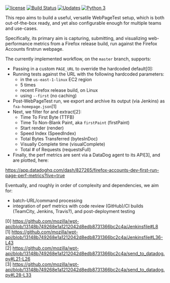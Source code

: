 [![license](https://img.shields.io/badge/license-MPL%202.0-blue.svg)](https://github.com/mozilla/wpt-api/blob/master/LICENSE.txt)
[![Build Status](https://travis-ci.org/mozilla/wpt-api.svg?branch=master)](https://travis-ci.org/mozilla/wpt-api)
[![Updates](https://pyup.io/repos/github/mozilla/wpt-api/shield.svg)](https://pyup.io/repos/github/mozilla/wpt-api/)
[![Python 3](https://pyup.io/repos/github/mozilla/wpt-api/python-3-shield.svg)](https://pyup.io/repos/github/mozilla/wpt-api/)

This repo aims to build a useful, versatile WebPageTest setup, which is both out-of-the-box ready, and yet also configurable enough for multiple teams and use-cases.

Specifically, its primary aim is capturing, submitting, and visualizing web-performance metrics from a Firefox release build, run against the Firefox Accounts firstrun webpage.

The currently implemented workflow, on the ```master``` branch, supports:

* Passing in a custom ```PAGE_URL``` to override the hardcoded default[0]:
* Running tests against the URL with the following hardcoded parameters:
  - in the ```us-east-1-linux``` EC2 region
  - 5 times
  - recent Firefox release build, on Linux
  - using ```--first``` (no caching)
* Post-WebPageTest run, we export and archive its output (via Jenkins) as ```fxa-homepage.json```[1]
* Next, we filter for and extract[2]:
  - Time To First Byte (TTFB)
  - Time To Non-Blank Paint, aka ```firstPaint``` (firstPaint)
  - Start render (render)
  - Speed Index (SpeedIndex)
  - Total Bytes Transferred (bytesInDoc)
  - Visually Complete time (visualComplete)
  - Total # of Requests (requestsFull)
* Finally, the perf metrics are sent via a DataDog agent to its API[3], and are plotted, here:

https://app.datadoghq.com/dash/827265/firefox-accounts-dev-first-run-page-perf-metrics?live=true

Eventually, and roughly in order of complexity and dependencies, we aim for:

* batch-URL/command processing
* integration of perf metrics with code review (GitHub)/CI builds (TeamCity, Jenkins, Travis?), and post-deployment testing

[0] https://github.com/mozilla/wpt-api/blob/13148b749268e1a1212042d8edb8731366bc2c4a/Jenkinsfile#L8<br/>
[1] https://github.com/mozilla/wpt-api/blob/13148b749268e1a1212042d8edb8731366bc2c4a/Jenkinsfile#L36-L43<br/>
[2] https://github.com/mozilla/wpt-api/blob/13148b749268e1a1212042d8edb8731366bc2c4a/send_to_datadog.py#L21-L26<br/>
[3] https://github.com/mozilla/wpt-api/blob/13148b749268e1a1212042d8edb8731366bc2c4a/send_to_datadog.py#L28-L33<br/>
